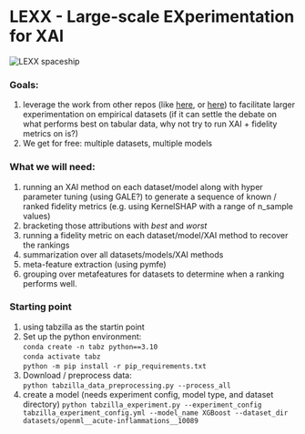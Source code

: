 # LEXX - Large-scale EXperimentation for XAI
![LEXX spaceship](https://alchetron.com/cdn/lexx-0176a8e0-a0eb-4690-b102-6943540c8c8-resize-750.jpeg)
### Goals:
1. leverage the work from other repos (like [here](https://github.com/kathrinse/TabSurvey), or [here](https://github.com/naszilla/tabzilla)) to facilitate larger experimentation on empirical datasets (if it can settle the debate on what performs best on tabular data, why not try to run XAI + fidelity metrics on is?) 
2. We get for free: multiple datasets, multiple models

   
### What we will need:
1. running an XAI method on each dataset/model along with hyper parameter tuning (using GALE?) to generate a sequence of known / ranked fidelity metrics (e.g. using KernelSHAP with a range of n_sample values)
2. bracketing those attributions with *best* and *worst*
3. running a fidelity metric on each dataset/model/XAI method to recover the rankings
4. summarization over all datasets/models/XAI methods
5. meta-feature extraction (using pymfe)
6. grouping over metafeatures for datasets to determine when a ranking performs well.

### Starting point  
1. using tabzilla as the startin point
2.  Set up the python environment:  
    `conda create -n tabz python==3.10`  
   `conda activate tabz`  
   `python -m pip install -r pip_requirements.txt`
3. Download / preprocess data:  
   `python tabzilla_data_preprocessing.py --process_all`
4. create a model (needs experiment config, model type, and dataset directory)
   `python tabzilla_experiment.py --experiment_config tabzilla_experiment_config.yml --model_name XGBoost --dataset_dir datasets/openml__acute-inflammations__10089`  
